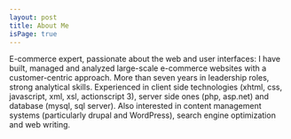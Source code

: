 ```yaml
---
layout: post
title: About Me
isPage: true
---
```

E-commerce expert, passionate about the web and user interfaces: I have built, managed and analyzed large-scale e-commerce websites with a customer-centric approach. More than seven years in leadership roles, strong analytical skills. Experienced in client side technologies (xhtml, css, javascript, xml, xsl, actionscript 3), server side ones (php, asp.net) and database (mysql, sql server). Also interested in content management systems (particularly drupal and WordPress), search engine optimization and web writing.